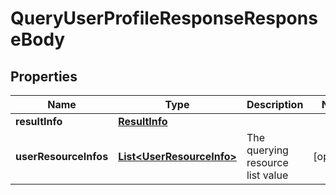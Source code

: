 

# QueryUserProfileResponseResponseBody


## Properties

| Name | Type | Description | Notes |
|------------ | ------------- | ------------- | -------------|
|**resultInfo** | [**ResultInfo**](ResultInfo.md) |  |  |
|**userResourceInfos** | [**List&lt;UserResourceInfo&gt;**](UserResourceInfo.md) | The querying resource list value |  [optional] |



